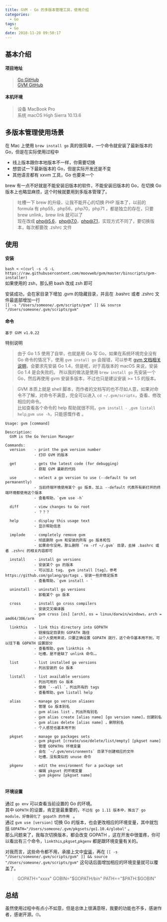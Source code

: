 ```yaml
---
title: GVM - Go 的多版本管理工具，使用介绍
categories:
  - Go 
tags:
  - Go
date: 2018-11-28 09:58:17
---
```



## 基本介绍
#### 项目地址
> [Go GitHub](https://github.com/golang/go)  
> [GVM GitHub](https://github.com/moovweb/gvm)   
<!-- more --> 

#### 本机环境
> 设备 MacBook Pro  
> 系统 macOS High Sierra 10.13.6   

## 多版本管理使用场景
在 Mac 上使用 `brew install go` 真的很简单，一个命令就安装了最新版本的 Go，但是在实际使用过程中
- 线上版本跟你本地版本不一样，你需要切换
- 想尝试一下最新版本的 Go，但是实际开发还是不变
- 其他语言都有 xxvm 工具，Go 也要来一个 

brew 有一点不好就是不能安装旧版本的软件，不能安装旧版本的 Go，在切换 Go 版本上也略显麻烦，这个时候就要用到多版本管理了。

> 吐槽一下 brew 的升级，让我不能开心的切换 PHP 版本了，以前的 formula 有 php55，php56，php70，php71 ，都是独立的存在，只要 brew unlink，brew link 就可以了   
> 现在改成 php@5.6，php@7.0，php@7.1，实现方式不同了，要切换版本，每次都要改 .zshrc 文件  

## 使用
#### 安装

`bash < <(curl -s -S -L https://raw.githubusercontent.com/moovweb/gvm/master/binscripts/gvm-installer)`   
如果使用的 zsh，那么把 bash 改成 zsh 即可  

安装成功，会在家目录下增加 .gvm 的隐藏目录，并且在 .bashrc 或者 .zshrc 文件最底部增加一行  
`[[ -s "/Users/someone/.gvm/scripts/gvm" ]] && source "/Users/someone/.gvm/scripts/gvm"`   

#### 命令

`基于 GVM v1.0.22 `  

特别说明 
> 由于 Go 1.5 使用了自举，也就是用 Go 写 Go，如果在系统环境完全没有 Go 命令的情况下，使用 `gvm install go` 会报错，可以参考 [gvm 文档相关说明](https://github.com/moovweb/gvm#a-note-on-compiling-go-15)，会要求先安装 Go 1.4，但是呢，对于高版本的 macOS 来说，安装 Go 1.4 是会失败的。
所以我的做法是使用 `brew install go` 先安装一个 Go，然后再使用 gvm 安装多版本，不过也只是建议安装 >= 1.5 的版本。  

> GVM 本质上就是 shell 脚本，而作者的文档写的也不尽如人意，如果对命令不了解，对命令不满意，完全可以进入 `cd ~/.gvm/scripts`，查看、修改相应的命令。  
> 比如查看各个命令的 help 帮助就很不同，`gvm install - `,`gvm listall help`,`gvm use -h`，只能感慨作者 。

```text
Usage: gvm [command]

Description:
  GVM is the Go Version Manager

Commands:
  version    - print the gvm version number
             - 打印 GVM 的版本
             
  get        - gets the latest code (for debugging)
             - 获取 GVM 最新的代码
             
  use        - select a go version to use (--default to set permanently)
             - 当前终端环境使用某个 go 版本，加上 --default 代表所有新打开的终端环境都使用这个版本
             - 查看帮助，`gvm use -h`
             
  diff       - view changes to Go root
             - ？？？
             
  help       - display this usage text
             - 显示帮助信息
  
  implode    - completely remove gvm
             - 彻底删除 gvm 和安装的所有 go 版本和包
             - 如果命令没用，那么删除 `rm -rf ~/.gvm` 目录，去掉 .bashrc 或者 .zshrc 的相关内容即可  
  
  install    - install go versions
             - 安装某个 go 的版本
             - 可以加上 tag， gvm install [tag]，参考 https://github.com/golang/go/tags ，安装一些非稳定版本  
             - 查看帮助，`gvm install - `
             
  uninstall  - uninstall go versions
             - 卸载某个 go 版本
             
  cross      - install go cross compilers
             - 安装交叉编译器
             - gvm cross [os] [arch]，os = linux/darwin/windows，arch = amd64/386/arm
  
  linkthis   - link this directory into GOPATH
             - 链接指定目录到 GOPATH 路径
             - 以个人使用来说，只要正确设置 GOPATH 就行，这个命令基本用不到，可以往下看 GOPATH 设置部分
             - 查看帮助，gvm linkthis -h
             - 吐槽，是不是缺了 unlink 命令。。
             
  list       - list installed go versions
             - 列出安装的 Go 版本
             
  listall    - list available versions
             - 列出可用的 Go 版本
             - 使用 `--all `，列出所有的 tags 
             - 查看帮助，gvm listall help
             
  alias      - manage go version aliases
             - 管理 Go 版本别名
             - gvm alias list ，列出所有别名
             - gvm alias create [alias name] [go version name]，创建别名
             - gvm alias delete [alias name] ，删除别名
             - 个人感觉也基本用不到
             
  pkgset     - manage go packages sets
             - gvm pkgset [create/use/delete/list/empty] [pkgset name] 
             - 管理 GOPATHs 环境变量
             - 会在 `~/.gvm/environments` 目录下创建相应的文件
             - 吐槽，没有类似的 unuse 命令 
             
  pkgenv     - edit the environment for a package set
             - 编辑 pkgset 的环境变量
             - gvm pkgenv [pkgset name] 
  
```   
  
  
#### 环境设置  
通过 `go env` 可以查看当前设置的 Go 的环境。    
其中 `GOPATH` 的设置，肯定是最重要的，`不过在 go 1.11 版本中，推出了 go module，好像弱化了 gopath 的作用 ` 。    
通过 `gvm use [version]` 切换 Go 的版本，也会更改相应的环境变量，其中就包括 `GOPATH="/Users/someone/.gvm/pkgsets/go1.10.4/global"` 。    
那么问题来了，我每次切换版本，都会改变 GOPATH ，这在开发中很蛋疼，你可以看出有三个命令，`linkthis`,`pkgset`,`pkgenv` 都是跟环境变量有关的。    

对我而言，这些命令都不用，承接上文中[安装](#安装)，再在 `[[ -s "/Users/someone/.gvm/scripts/gvm" ]] && source "/Users/someone/.gvm/scripts/gvm"` 这句话后面增加相应的环境变量就可以覆盖了。    
  
>GOPATH="xxxx"
>GOBIN="$GOPATH/bin"
>PATH=="$PATH:$GOBIN" 


## 总结
虽然使用过程中有点小不如意，但是总体上很满意呀，我要的功能也不多，感谢作者，感谢开源。🙄。  




